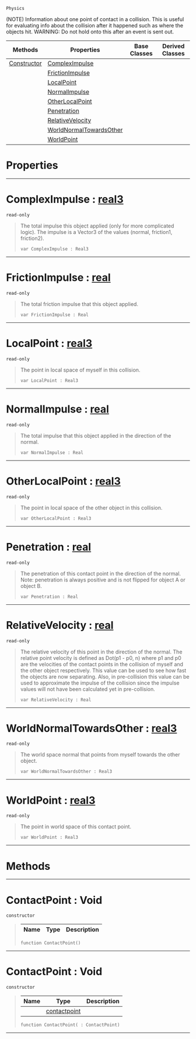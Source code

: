  `Physics`



(NOTE) Information about one point of contact in a collision. This is useful for evaluating info about the collision after it happened such as where the objects hit. WARNING: Do not hold onto this after an event is sent out.

|Methods|Properties|Base Classes|Derived Classes|
|---|---|---|---|
|[ Constructor](https://github.com/ZilchEngine/ZilchDocs/blob/master/code_reference/class_reference/contactpoint.markdown#contactpoint-void)|[ ComplexImpulse](https://github.com/ZilchEngine/ZilchDocs/blob/master/code_reference/class_reference/contactpoint.markdown#compleximpulse-zilch-engi)| | |
| |[ FrictionImpulse](https://github.com/ZilchEngine/ZilchDocs/blob/master/code_reference/class_reference/contactpoint.markdown#frictionimpulse-zilch-eng)| | |
| |[ LocalPoint](https://github.com/ZilchEngine/ZilchDocs/blob/master/code_reference/class_reference/contactpoint.markdown#localpoint-zilch-engine-d)| | |
| |[ NormalImpulse](https://github.com/ZilchEngine/ZilchDocs/blob/master/code_reference/class_reference/contactpoint.markdown#normalimpulse-zilch-engin)| | |
| |[ OtherLocalPoint](https://github.com/ZilchEngine/ZilchDocs/blob/master/code_reference/class_reference/contactpoint.markdown#otherlocalpoint-zilch-eng)| | |
| |[ Penetration](https://github.com/ZilchEngine/ZilchDocs/blob/master/code_reference/class_reference/contactpoint.markdown#penetration-zilch-engine)| | |
| |[ RelativeVelocity](https://github.com/ZilchEngine/ZilchDocs/blob/master/code_reference/class_reference/contactpoint.markdown#relativevelocity-zilch-en)| | |
| |[ WorldNormalTowardsOther](https://github.com/ZilchEngine/ZilchDocs/blob/master/code_reference/class_reference/contactpoint.markdown#worldnormaltowardsother)| | |
| |[ WorldPoint](https://github.com/ZilchEngine/ZilchDocs/blob/master/code_reference/class_reference/contactpoint.markdown#worldpoint-zilch-engine-d)| | |


 #  Properties


---  
 #  ComplexImpulse : [real3](https://github.com/ZilchEngine/ZilchDocs/blob/master/code_reference/nada_base_types/real3.markdown)

 `read-only`

> The total impulse this object applied (only for more complicated logic). The impulse is a Vector3 of the values (normal, friction1, friction2).
> ``` lang=cpp, name=Nada
> var ComplexImpulse : Real3


---  
 #  FrictionImpulse : [real](https://github.com/ZilchEngine/ZilchDocs/blob/master/code_reference/nada_base_types/real.markdown)

 `read-only`

> The total friction impulse that this object applied.
> ``` lang=cpp, name=Nada
> var FrictionImpulse : Real


---  
 #  LocalPoint : [real3](https://github.com/ZilchEngine/ZilchDocs/blob/master/code_reference/nada_base_types/real3.markdown)

 `read-only`

> The point in local space of myself in this collision.
> ``` lang=cpp, name=Nada
> var LocalPoint : Real3


---  
 #  NormalImpulse : [real](https://github.com/ZilchEngine/ZilchDocs/blob/master/code_reference/nada_base_types/real.markdown)

 `read-only`

> The total impulse that this object applied in the direction of the normal.
> ``` lang=cpp, name=Nada
> var NormalImpulse : Real


---  
 #  OtherLocalPoint : [real3](https://github.com/ZilchEngine/ZilchDocs/blob/master/code_reference/nada_base_types/real3.markdown)

 `read-only`

> The point in local space of the other object in this collision.
> ``` lang=cpp, name=Nada
> var OtherLocalPoint : Real3


---  
 #  Penetration : [real](https://github.com/ZilchEngine/ZilchDocs/blob/master/code_reference/nada_base_types/real.markdown)

 `read-only`

> The penetration of this contact point in the direction of the normal. Note: penetration is always positive and is not flipped for object A or object B.
> ``` lang=cpp, name=Nada
> var Penetration : Real


---  
 #  RelativeVelocity : [real](https://github.com/ZilchEngine/ZilchDocs/blob/master/code_reference/nada_base_types/real.markdown)

 `read-only`

> The relative velocity of this point in the direction of the normal. The relative point velocity is defined as Dot(p1 - p0, n) where p1 and p0 are the velocities of the contact points in the collision of myself and the other object respectively. This value can be used to see how fast the objects are now separating. Also, in pre-collision this value can be used to approximate the impulse of the collision since the impulse values will not have been calculated yet in pre-collision.
> ``` lang=cpp, name=Nada
> var RelativeVelocity : Real


---  
 #  WorldNormalTowardsOther : [real3](https://github.com/ZilchEngine/ZilchDocs/blob/master/code_reference/nada_base_types/real3.markdown)

 `read-only`

> The world space normal that points from myself towards the other object.
> ``` lang=cpp, name=Nada
> var WorldNormalTowardsOther : Real3


---  
 #  WorldPoint : [real3](https://github.com/ZilchEngine/ZilchDocs/blob/master/code_reference/nada_base_types/real3.markdown)

 `read-only`

> The point in world space of this contact point.
> ``` lang=cpp, name=Nada
> var WorldPoint : Real3


---  
 #  Methods


---  
 #  ContactPoint : Void

 `constructor`

> 
> |Name|Type|Description|
> |---|---|---|
> ``` lang=cpp, name=Nada
> function ContactPoint()
> ``` 


---  
 #  ContactPoint : Void

 `constructor`

> 
> |Name|Type|Description|
> |---|---|---|
> ||[contactpoint](https://github.com/ZilchEngine/ZilchDocs/blob/master/code_reference/class_reference/contactpoint.markdown)| |
> ``` lang=cpp, name=Nada
> function ContactPoint( : ContactPoint)
> ``` 


---  
 

 